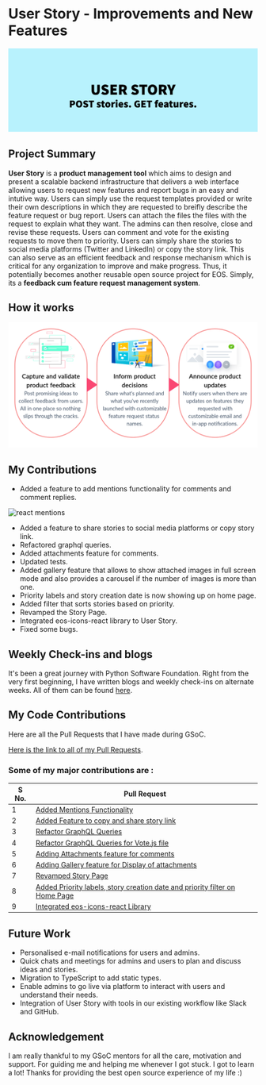 # User Story - Improvements and New Features

![User Story](./assets/user_story.png)

## Project Summary

**User Story** is a **product management tool** which aims to design and present a scalable backend infrastructure that delivers a web interface allowing users to request new features and report bugs in an easy and intutive way. Users can simply use the request templates provided or write their own descriptions in which they are requested to breifly describe the feature request or bug report. Users can attach the files the files with the request to explain what they want. The admins can then resolve, close and revise these requests. Users can comment and vote for the existing requests to move them to priority. Users can simply share the stories to social media platforms (Twitter and LinkedIn) or copy the story link. This can also serve as an efficient feedback and response mechanism which is critical for any organization to improve and make progress. Thus, it potentially becomes another reusable open source project for EOS. Simply, its a **feedback cum feature request management system**.

## How it works

![workflow](./assets/user_story_workflow.png)

## My Contributions

- Added a feature to add mentions functionality for comments and comment replies.

![react mentions](https://media.giphy.com/media/uANwumKIaL575o9azI/giphy.gif?cid=790b761182cdcf084342583e390d4be102fc1a06e35a6343&rid=giphy.gif&ct=g)

- Added a feature to share stories to social media platforms or copy story link.
- Refactored graphql queries.
- Added attachments feature for comments.
- Updated tests.
- Added gallery feature that allows to show attached images in full screen mode and also provides a carousel if the number of images is more than one.
- Priority labels and story creation date is now showing up on home page.
- Added filter that sorts stories based on priority.
- Revamped the Story Page.
- Integrated eos-icons-react library to User Story.
- Fixed some bugs.

## Weekly Check-ins and blogs

It's been a great journey with Python Software Foundation. Right from the very first beginning, I have written blogs and weekly check-ins on alternate weeks. All of them can be found [here](https://blogs.python-gsoc.org/en/mharshitas-blog).

## My Code Contributions

Here are all the Pull Requests that I have made during GSoC.

[Here is the link to all of my Pull Requests](https://github.com/EOS-uiux-Solutions/user-story/pulls?q=is%3Apr+author%3Amharshita).

### Some of my major contributions are :

| S No. |   Pull Request     |
|  ---  |       ---          |
| 1 |[Added Mentions Functionality](https://github.com/EOS-uiux-Solutions/user-story/pull/21)|
| 2 |[Added Feature to copy and share story link](https://github.com/EOS-uiux-Solutions/user-story/pull/26)|
| 3 |[Refactor GraphQL Queries](https://github.com/EOS-uiux-Solutions/user-story/pull/39)|
| 4 |[Refactor GraphQL Queries for Vote.js file](https://github.com/EOS-uiux-Solutions/user-story/pull/42)|
| 5 |[Adding Attachments feature for comments](https://github.com/EOS-uiux-Solutions/user-story/pull/48)|
| 6 |[Adding Gallery feature for Display of attachments](https://github.com/EOS-uiux-Solutions/user-story/pull/66)|
| 7 |[Revamped Story Page](https://github.com/EOS-uiux-Solutions/user-story/pull/76)|
| 8 |[Added Priority labels, story creation date and priority filter on Home Page](https://github.com/EOS-uiux-Solutions/user-story/pull/79)|
| 9 |[Integrated eos-icons-react Library](https://github.com/EOS-uiux-Solutions/user-story/pull/84)|

## Future Work

- Personalised e-mail notifications for users and admins.
- Quick chats and meetings for admins and users to plan and discuss ideas and stories.
- Migration to TypeScript to add static types.
- Enable admins to go live via platform to interact with users and understand their needs.
- Integration of User Story with tools in our existing workflow like Slack and GitHub.

## Acknowledgement

I am really thankful to my GSoC mentors for all the care, motivation and support. For guiding me and helping me whenever I got stuck. I got to learn a lot! Thanks for providing the best open source experience of my life :)

